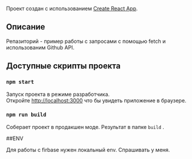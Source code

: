 Проект создан с использованием [Create React App](https://github.com/facebook/create-react-app).

## Описание

Репазиторий - пример работы с запросами с помощью fetch и использованим  Github API.

## Доступные скрипты проекта

### `npm start`

Запуск проекта в режиме разработчика.<br />
Откройте [http://localhost:3000](http://localhost:3000) что бы увидеть приложение в браузере.

### `npm run build`

Соберает проект в продакшен моде. Результат в папке `build` .<br />

##ENV

Для работы c firbase нужен локальный env. Спрашивать у меня.
